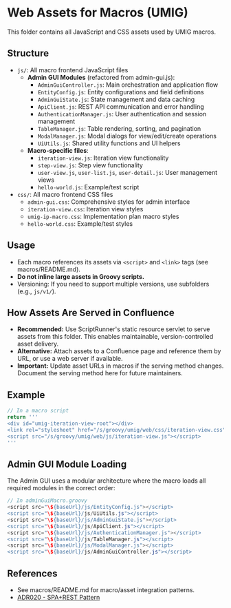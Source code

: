 # Web Assets for Macros (UMIG)

This folder contains all JavaScript and CSS assets used by UMIG macros.

## Structure
- `js/`: All macro frontend JavaScript files
  - **Admin GUI Modules** (refactored from admin-gui.js):
    - `AdminGuiController.js`: Main orchestration and application flow
    - `EntityConfig.js`: Entity configurations and field definitions
    - `AdminGuiState.js`: State management and data caching
    - `ApiClient.js`: REST API communication and error handling
    - `AuthenticationManager.js`: User authentication and session management
    - `TableManager.js`: Table rendering, sorting, and pagination
    - `ModalManager.js`: Modal dialogs for view/edit/create operations
    - `UiUtils.js`: Shared utility functions and UI helpers
  - **Macro-specific files**:
    - `iteration-view.js`: Iteration view functionality
    - `step-view.js`: Step view functionality
    - `user-view.js`, `user-list.js`, `user-detail.js`: User management views
    - `hello-world.js`: Example/test script
- `css/`: All macro frontend CSS files
  - `admin-gui.css`: Comprehensive styles for admin interface
  - `iteration-view.css`: Iteration view styles
  - `umig-ip-macro.css`: Implementation plan macro styles
  - `hello-world.css`: Example/test styles

## Usage
- Each macro references its assets via `<script>` and `<link>` tags (see macros/README.md).
- **Do not inline large assets in Groovy scripts.**
- Versioning: If you need to support multiple versions, use subfolders (e.g., `js/v1/`).

## How Assets Are Served in Confluence
- **Recommended:** Use ScriptRunner's static resource servlet to serve assets from this folder. This enables maintainable, version-controlled asset delivery.
- **Alternative:** Attach assets to a Confluence page and reference them by URL, or use a web server if available.
- **Important:** Update asset URLs in macros if the serving method changes. Document the serving method here for future maintainers.

## Example
```groovy
// In a macro script
return '''
<div id="umig-iteration-view-root"></div>
<link rel="stylesheet" href="/s/groovy/umig/web/css/iteration-view.css">
<script src="/s/groovy/umig/web/js/iteration-view.js"></script>
'''
```

## Admin GUI Module Loading
The Admin GUI uses a modular architecture where the macro loads all required modules in the correct order:
```groovy
// In adminGuiMacro.groovy
<script src="\${baseUrl}/js/EntityConfig.js"></script>
<script src="\${baseUrl}/js/UiUtils.js"></script>
<script src="\${baseUrl}/js/AdminGuiState.js"></script>
<script src="\${baseUrl}/js/ApiClient.js"></script>
<script src="\${baseUrl}/js/AuthenticationManager.js"></script>
<script src="\${baseUrl}/js/TableManager.js"></script>
<script src="\${baseUrl}/js/ModalManager.js"></script>
<script src="\${baseUrl}/js/AdminGuiController.js"></script>
```

## References
- See macros/README.md for macro/asset integration patterns.
- [ADR020 - SPA+REST Pattern](../../docs/adr/ARD020-spa-rest-admin-entity-management.md)
